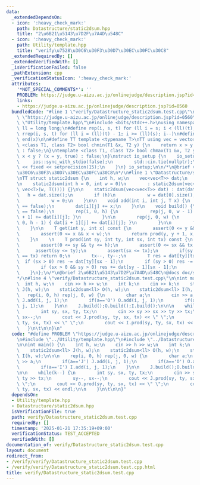 ```yaml
---
data:
  _extendedDependsOn:
  - icon: ':heavy_check_mark:'
    path: Datastructure/static2dsum.hpp
    title: "2\u6B21\u5143\u7D2F\u7A4D\u548C"
  - icon: ':heavy_check_mark:'
    path: Utility/template.hpp
    title: "verify\u7528\u30C6\u30F3\u30D7\u30EC\u30FC\u30C8"
  _extendedRequiredBy: []
  _extendedVerifiedWith: []
  _isVerificationFailed: false
  _pathExtension: cpp
  _verificationStatusIcon: ':heavy_check_mark:'
  attributes:
    '*NOT_SPECIAL_COMMENTS*': ''
    PROBLEM: https://judge.u-aizu.ac.jp/onlinejudge/description.jsp?id=0560
    links:
    - https://judge.u-aizu.ac.jp/onlinejudge/description.jsp?id=0560
  bundledCode: "#line 1 \"verify/Datastructure_static2dsum.test.cpp\"\n#define PROBLEM\
    \ \"https://judge.u-aizu.ac.jp/onlinejudge/description.jsp?id=0560\"\n#line 1\
    \ \"Utility/template.hpp\"\n#include <bits/stdc++.h>\nusing namespace std;\nusing\
    \ ll = long long;\n#define rep(i, s, t) for (ll i = s; i < (ll)(t); i++)\n#define\
    \ rrep(i, s, t) for (ll i = (ll)(t) - 1; i >= (ll)(s); i--)\n#define all(x) begin(x),\
    \ end(x)\n\n#define TT template <typename T>\nTT using vec = vector<T>;\ntemplate\
    \ <class T1, class T2> bool chmin(T1 &x, T2 y) {\n    return x > y ? (x = y, true)\
    \ : false;\n}\ntemplate <class T1, class T2> bool chmax(T1 &x, T2 y) {\n    return\
    \ x < y ? (x = y, true) : false;\n}\nstruct io_setup {\n    io_setup() {\n   \
    \     ios::sync_with_stdio(false);\n        std::cin.tie(nullptr);\n        cout\
    \ << fixed << setprecision(15);\n    }\n} io_setup;\n\n/*\n@brief verify\u7528\
    \u30C6\u30F3\u30D7\u30EC\u30FC\u30C8\n*/\n#line 1 \"Datastructure/static2dsum.hpp\"\
    \nTT struct static2dsum {\n    int h, w;\n    vec<vec<T>> dat;\n    bool f = false;\n\
    \n    static2dsum(int h = 0, int w = 0)\n        : static2dsum(vec<vec<T>>(h,\
    \ vec<T>(w, T()))) {}\n\n    static2dsum(vec<vec<T>> dat) : dat(dat) {\n     \
    \   h = dat.size();\n        if (h)\n            w = dat[0].size();\n        else\n\
    \            w = 0;\n    }\n\n    void add(int i, int j, T x) {\n        assert(f\
    \ == false);\n        dat[i][j] += x;\n    }\n\n    void build() {\n        assert(f\
    \ == false);\n        rep(i, 0, h) {\n            rep(j, 0, w - 1) { dat[i][j\
    \ + 1] += dat[i][j]; }\n        }\n\n        rep(j, 0, w) {\n            rep(i,\
    \ 0, h - 1) { dat[i + 1][j] += dat[i][j]; }\n        }\n\n        f = true;\n\
    \    }\n\n    T get(int y, int x) const {\n        assert(0 <= y && y < h);\n\
    \        assert(0 <= x && x < w);\n        return prod(y, y + 1, x, x + 1);\n\
    \    }\n    \n    T prod(int sy, int ty, int sx, int tx) const {\n        assert(f);\n\
    \        assert(0 <= sy && ty <= h);\n        assert(0 <= sx && tx <= w);\n  \
    \      assert(sy <= ty);\n        assert(sx <= tx);\n        if(sy == ty || sx\
    \ == tx) return 0;\n        tx--, ty--;\n        T res = dat[ty][tx];\n      \
    \  if (sx > 0) res -= dat[ty][sx - 1];\n        if (sy > 0) res -= dat[sy - 1][tx];\n\
    \        if (sx > 0 && sy > 0) res += dat[sy - 1][sx - 1];\n        return res;\n\
    \    }\n};\n/*\n@brief 2\u6B21\u5143\u7D2F\u7A4D\u548C\n@docs doc/static2dsum.md\n\
    */\n#line 4 \"verify/Datastructure_static2dsum.test.cpp\"\n\nint main() {\n  \
    \  int h, w;\n    cin >> h >> w;\n    int k;\n    cin >> k;\n    static2dsum<ll>\
    \ J(h, w);\n    static2dsum<ll> O(h, w);\n    static2dsum<ll> I(h, w);\n\n\n \
    \   rep(i, 0, h) rep(j, 0, w) {\n        char a;\n        cin >> a;\n        if(a=='J')\
    \ J.add(i, j, 1);\n        if(a=='O') O.add(i, j, 1);\n        if(a=='I') I.add(i,\
    \ j, 1);\n    }\n\n    J.build();O.build();I.build();\n\n\n    while(k--) {\n\
    \        int sy, sx, ty, tx;\n        cin >> sy >> sx >> ty >> tx;\n        sy--,\
    \ sx--;\n        cout << J.prod(sy, ty, sx, tx) << \" \";\n        cout << O.prod(sy,\
    \ ty, sx, tx) << \" \";\n        cout << I.prod(sy, ty, sx, tx) << endl;\n\n \
    \   }\n\t\n\n}\n"
  code: "#define PROBLEM \"https://judge.u-aizu.ac.jp/onlinejudge/description.jsp?id=0560\"\
    \n#include \"../Utility/template.hpp\"\n#include \"../Datastructure/static2dsum.hpp\"\
    \n\nint main() {\n    int h, w;\n    cin >> h >> w;\n    int k;\n    cin >> k;\n\
    \    static2dsum<ll> J(h, w);\n    static2dsum<ll> O(h, w);\n    static2dsum<ll>\
    \ I(h, w);\n\n\n    rep(i, 0, h) rep(j, 0, w) {\n        char a;\n        cin\
    \ >> a;\n        if(a=='J') J.add(i, j, 1);\n        if(a=='O') O.add(i, j, 1);\n\
    \        if(a=='I') I.add(i, j, 1);\n    }\n\n    J.build();O.build();I.build();\n\
    \n\n    while(k--) {\n        int sy, sx, ty, tx;\n        cin >> sy >> sx >>\
    \ ty >> tx;\n        sy--, sx--;\n        cout << J.prod(sy, ty, sx, tx) << \"\
    \ \";\n        cout << O.prod(sy, ty, sx, tx) << \" \";\n        cout << I.prod(sy,\
    \ ty, sx, tx) << endl;\n\n    }\n\t\n\n}"
  dependsOn:
  - Utility/template.hpp
  - Datastructure/static2dsum.hpp
  isVerificationFile: true
  path: verify/Datastructure_static2dsum.test.cpp
  requiredBy: []
  timestamp: '2025-01-21 17:35:19+09:00'
  verificationStatus: TEST_ACCEPTED
  verifiedWith: []
documentation_of: verify/Datastructure_static2dsum.test.cpp
layout: document
redirect_from:
- /verify/verify/Datastructure_static2dsum.test.cpp
- /verify/verify/Datastructure_static2dsum.test.cpp.html
title: verify/Datastructure_static2dsum.test.cpp
---
```

